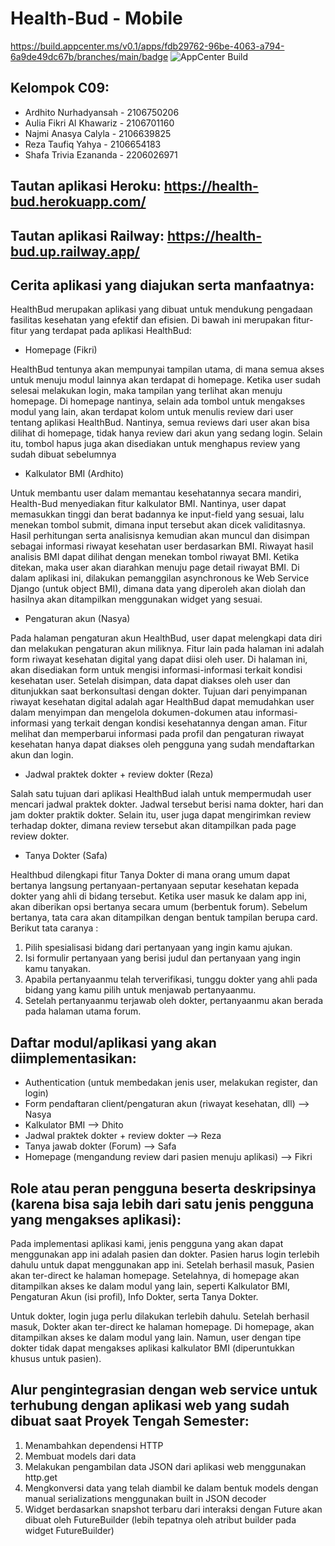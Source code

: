 # Health-Bud - Mobile

https://build.appcenter.ms/v0.1/apps/fdb29762-96be-4063-a794-6a9de49dc67b/branches/main/badge
![AppCenter Build](https://build.appcenter.ms/v0.1/apps/fdb29762-96be-4063-a794-6a9de49dc67b/branches/main/badge)

## Kelompok C09:
* Ardhito Nurhadyansah - 2106750206
* Aulia Fikri Al Khawariz - 2106701160
* Najmi Anasya Calyla - 2106639825
* Reza Taufiq Yahya - 2106654183
* Shafa Trivia Ezananda - 2206026971
 
## Tautan aplikasi Heroku: https://health-bud.herokuapp.com/
## Tautan aplikasi Railway: https://health-bud.up.railway.app/
 
## Cerita aplikasi yang diajukan serta manfaatnya:
 
HealthBud merupakan aplikasi yang dibuat untuk mendukung pengadaan fasilitas kesehatan yang efektif dan efisien. Di bawah ini merupakan fitur-fitur yang terdapat pada aplikasi HealthBud:
 
- Homepage (Fikri)
 
HealthBud tentunya akan mempunyai tampilan utama, di mana  semua akses untuk menuju modul lainnya akan terdapat di homepage. Ketika user sudah selesai melakukan login, maka tampilan yang terlihat akan menuju homepage. Di homepage nantinya, selain ada tombol untuk mengakses modul yang lain, akan terdapat kolom untuk menulis review dari user tentang aplikasi HealthBud. Nantinya, semua reviews dari user akan bisa dilihat di homepage, tidak hanya review dari akun yang sedang login. Selain itu, tombol hapus juga akan disediakan untuk menghapus review yang sudah dibuat sebelumnya
 
- Kalkulator BMI (Ardhito)
 
Untuk membantu user dalam memantau kesehatannya secara mandiri, Health-Bud menyediakan fitur kalkulator BMI. Nantinya, user dapat memasukkan tinggi dan berat badannya ke input-field yang sesuai, lalu menekan tombol submit, dimana input tersebut akan dicek validitasnya. Hasil perhitungan serta analisisnya kemudian akan muncul dan disimpan sebagai informasi riwayat kesehatan user berdasarkan BMI. Riwayat hasil analisis BMI dapat dilihat dengan menekan tombol riwayat BMI. Ketika ditekan, maka user akan diarahkan menuju page detail riwayat BMI. Di dalam aplikasi ini, dilakukan pemanggilan asynchronous ke Web Service Django (untuk object BMI), dimana data yang diperoleh akan diolah dan hasilnya akan ditampilkan menggunakan widget yang sesuai. 
 
- Pengaturan akun (Nasya)
 
Pada halaman pengaturan akun HealthBud, user dapat melengkapi data diri dan melakukan pengaturan akun miliknya. Fitur lain pada halaman ini adalah form riwayat kesehatan digital yang dapat diisi oleh user. Di halaman ini, akan disediakan form untuk mengisi informasi-informasi terkait kondisi kesehatan user. Setelah disimpan, data dapat diakses oleh user dan ditunjukkan saat berkonsultasi dengan dokter. Tujuan dari penyimpanan riwayat kesehatan digital adalah agar HealthBud dapat memudahkan user dalam menyimpan dan mengelola dokumen-dokumen atau informasi-informasi yang terkait dengan kondisi kesehatannya dengan aman. Fitur melihat dan memperbarui informasi pada profil dan pengaturan riwayat kesehatan hanya dapat diakses oleh pengguna yang sudah mendaftarkan akun dan login. 

- Jadwal praktek dokter + review dokter (Reza)

Salah satu tujuan dari aplikasi HealthBud ialah untuk mempermudah user mencari jadwal praktek dokter. Jadwal tersebut berisi nama dokter, hari dan jam dokter praktik dokter. Selain itu, user juga dapat mengirimkan review terhadap dokter, dimana review tersebut akan ditampilkan pada page review dokter.
 
- Tanya Dokter (Safa)
 
Healthbud dilengkapi fitur Tanya Dokter di mana orang umum dapat bertanya langsung pertanyaan-pertanyaan seputar kesehatan kepada dokter yang ahli di bidang tersebut. Ketika user masuk ke dalam app ini, akan diberikan opsi bertanya secara umum (berbentuk forum). Sebelum bertanya, tata cara akan ditampilkan dengan bentuk tampilan berupa card.
Berikut tata caranya :
1. Pilih spesialisasi bidang dari pertanyaan yang ingin kamu ajukan. </br>
2. Isi formulir pertanyaan yang berisi judul dan pertanyaan yang ingin kamu tanyakan.  </br>
3. Apabila pertanyaanmu telah terverifikasi, tunggu dokter yang ahli pada bidang yang kamu pilih untuk menjawab pertanyaanmu. </br>
4. Setelah pertanyaanmu terjawab oleh dokter, pertanyaanmu akan berada pada halaman utama forum. </br>
 
 
 
## Daftar modul/aplikasi yang akan diimplementasikan:
* Authentication (untuk membedakan jenis user, melakukan register, dan login) 
* Form pendaftaran client/pengaturan akun (riwayat kesehatan, dll) –> Nasya
* Kalkulator BMI –> Dhito
* Jadwal praktek dokter + review dokter –> Reza
* Tanya jawab dokter (Forum) –> Safa
* Homepage (mengandung review dari pasien menuju aplikasi) –> Fikri
 
 
## Role atau peran pengguna beserta deskripsinya (karena bisa saja lebih dari satu jenis pengguna yang mengakses aplikasi):
 
Pada implementasi aplikasi kami, jenis pengguna yang akan dapat menggunakan app ini adalah pasien dan dokter. Pasien harus login terlebih dahulu untuk dapat menggunakan app ini. Setelah berhasil masuk, Pasien akan ter-direct ke halaman homepage. Setelahnya, di homepage akan ditampilkan akses ke dalam modul yang lain, seperti Kalkulator BMI, Pengaturan Akun (isi profil), Info Dokter, serta Tanya Dokter.
 
Untuk dokter, login juga perlu dilakukan terlebih dahulu. Setelah berhasil masuk, Dokter akan ter-direct ke halaman homepage. Di homepage, akan ditampilkan akses ke dalam modul yang lain. Namun, user dengan tipe dokter tidak dapat mengakses aplikasi kalkulator BMI (diperuntukkan khusus untuk pasien). 
 
## Alur pengintegrasian dengan web service untuk terhubung dengan aplikasi web yang sudah dibuat saat Proyek Tengah Semester:
1. Menambahkan dependensi HTTP
2. Membuat models dari data
3. Melakukan pengambilan data JSON dari aplikasi web menggunakan http.get
4. Mengkonversi data yang telah diambil ke dalam bentuk models dengan manual serializations menggunakan built in JSON decoder
5. Widget berdasarkan snapshot terbaru dari interaksi dengan Future akan dibuat oleh FutureBuilder (lebih tepatnya oleh atribut builder pada widget FutureBuilder)
